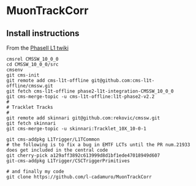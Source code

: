 # MuonTrackCorr

## Install instructions

From the [PhaseII L1 twiki](https://twiki.cern.ch/twiki/bin/view/CMSPublic/SWGuideL1TPhase2Instructions)

```
cmsrel CMSSW_10_0_0
cd CMSSW_10_0_0/src
cmsenv
git cms-init
git remote add cms-l1t-offline git@github.com:cms-l1t-offline/cmssw.git
git fetch cms-l1t-offline phase2-l1t-integration-CMSSW_10_0_0
git cms-merge-topic -u cms-l1t-offline:l1t-phase2-v2.2
#
# Tracklet Tracks
#
git remote add skinnari git@github.com:rekovic/cmssw.git
git fetch skinnari
git cms-merge-topic -u skinnari:Tracklet_10X_10-0-1

git cms-addpkg L1Trigger/L1TCommon
# the following is to fix a bug in EMTF LCTs until the PR num.21933 does get included in the central code
git cherry-pick a129aff3892c613999d8d1bf1ede47018949d607
git-cms-addpkg L1Trigger/CSCTriggerPrimitives

# and finally my code
git clone https://github.com/l-cadamuro/MuonTrackCorr
```

